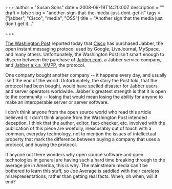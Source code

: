 +++
author = "Susan Sons"
date = 2008-09-19T14:20:00Z
description = ""
draft = false
slug = "another-sign-that-the-media-just-dont-get-it"
tags = ["jabber", "Cisco", "media", "OSS"]
title = "Another sign that the media just don't get it..."

+++

[The Washington Post](http://www.washingtonpost.com/wp-dyn/content/article/2008/09/19/AR2008091901403.html) reported today that [Cisco](http://www.cisco.com/) has purchased Jabber, the open instant messaging protocol used by Google, LiveJournal, MySpace, and many others. Unfortunately, the Washington Post isn't smart enough to discern between the purchase of [Jabber.com](http://www.jabber.com/), a Jabber service company, and [Jabber a.k.a. XMPP](http://www.xmpp.org/protocols/), the protocol.

One company bought another company -- it happens every day, and usually isn't the end of the world. Unfortunately, the story the Post told, that the protocol had been bought, would have spelled disaster for Jabber users and server operators worldwide. Jabber's greatest strength is that it is open to the community -- losing that would mean losing the ability for anyone to make an interoperable server or server software.

I don't think anyone from the open source world who read this article believed it. I don't think anyone from the Washington Post intended deception. I think that the author, editor, fact-checker, etc. involved with the publication of this piece are woefully, inexcusably out of touch with a common, everyday technology, not to mention the issues of intellectual property that mark the difference between buying a company that uses a protocol, and buying the protocol. 

If anyone out there wonders why open source software and open technologies in general are having such a hard time breaking through to the average joe in America, this is why. The mainstream media can't be bothered to learn this stuff, so Joe Average is saddled with their careless misrepresentations, rather than getting real facts. When, oh when, will it end?

